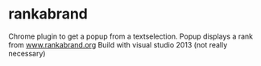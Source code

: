 # rankabrand

Chrome plugin to get a popup from a textselection. Popup displays a rank from www.rankabrand.org 
Build with visual studio 2013 (not really necessary)
